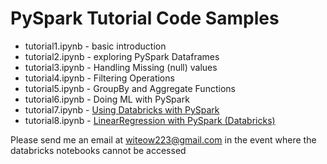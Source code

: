 # PySpark Tutorial Code Samples

- tutorial1.ipynb - basic introduction
- tutorial2.ipynb - exploring PySpark Dataframes
- tutorial3.ipynb - Handling Missing (null) values
- tutorial4.ipynb - Filtering Operations
- tutorial5.ipynb - GroupBy and Aggregate Functions
- tutorial6.ipynb - Doing ML with PySpark
- tutorial7.ipynb - [Using Databricks with PySpark](https://databricks-prod-cloudfront.cloud.databricks.com/public/4027ec902e239c93eaaa8714f173bcfc/7556080273679958/1102894603750451/8897312723297743/latest.html)
- tutorial8.ipynb - [LinearRegression with PySpark (Databricks)](https://databricks-prod-cloudfront.cloud.databricks.com/public/4027ec902e239c93eaaa8714f173bcfc/7556080273679958/1102894603750462/8897312723297743/latest.html)

Please send me an email at witeow223@gmail.com in the event where the databricks notebooks cannot be accessed